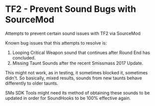 # TF2 - Prevent Sound Bugs with SourceMod
Attempts to prevent certain sound issues with TF2 via SourceMod

Known bug issues that this attempts to resolve is:

1. Looping Critical Weapon sound that continues after Round End has concluded.
2. Missing Taunt Sounds after the recent Smissmass 2017 Update.

This might not work, as in testing, it sometimes blocked it, sometimes didn't.
So basically, mixed results, sounds from new taunts behave differently to older taunts.

SMs SDK Tools might need its method of obtaining these sounds to be updated in order for SoundHooks to be 100% effective again.
